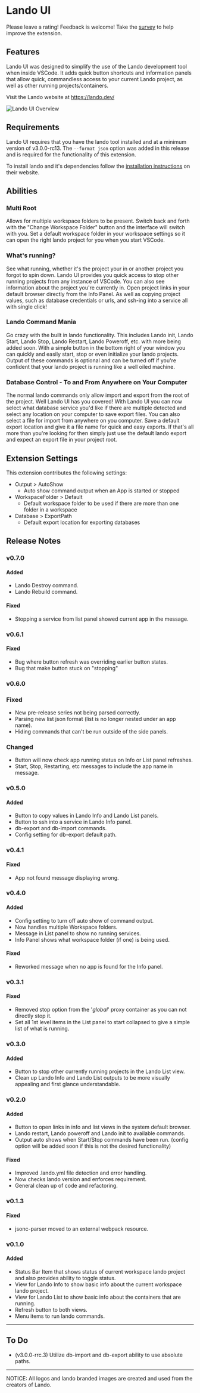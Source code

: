 # Lando UI

Please leave a rating! Feedback is welcome!
Take the [survey](https://forms.gle/HH9wPoYor2rheUoS6) to help improve the extension.

## Features

Lando UI was designed to simplify the use of the Lando development tool when inside VSCode. It adds quick button shortcuts and information panels that allow quick, commandless access to your current Lando project, as well as other running projects/containers.

Visit the Lando website at https://lando.dev/

![Lando UI Overview](media/screenshot.png)

## Requirements

Lando UI requires that you have the lando tool installed and at a minimum version of v3.0.0-rc13. The `--format json` option was added in this release and is required for the functionality of this extension.

To install lando and it's dependencies follow the [installation instructions](https://docs.lando.dev/basics/installation.html) on their website.

## Abilities

### Multi Root

Allows for multiple workspace folders to be present. Switch back and forth with the "Change Workspace Folder" button and the interface will switch with you. Set a default workspace folder in your workspace settings so it can open the right lando project for you when you start VSCode.

### What's running?

See what running, whether it's the project your in or another project you forgot to spin down. Lando UI provides you quick access to stop other running projects from any instance of VSCode. You can also see information about the project you're currently in. Open project links in your default browser directly from the Info Panel. As well as copying project values, such as database credentials or urls, and ssh-ing into a service all with single click!

### Lando Command Mania

Go crazy with the built in lando functionality. This includes Lando init, Lando Start, Lando Stop, Lando Restart, Lando Poweroff, etc. with more being added soon. With a simple button in the bottom right of your window you can quickly and easily start, stop or even initialize your lando projects. Output of these commands is optional and can be turned off if you're confident that your lando project is running like a well oiled machine.

### Database Control - To and From Anywhere on Your Computer

The normal lando commands only allow import and export from the root of the project. Well Lando UI has you covered! With Lando UI you can now select what database service you'd like if there are multiple detected and select any location on your computer to save export files. You can also select a file for import from anywhere on you computer. Save a default export location and give it a file name for quick and easy exports. If that's all more than you're looking for then simply just use the default lando export and expect an export file in your project root.

## Extension Settings

This extension contributes the following settings:

- Output > AutoShow
  - Auto show command output when an App is started or stopped
- WorkspaceFolder > Default
  - Default workspace folder to be used if there are more than one folder in a workspace
- Database > ExportPath
  - Default export location for exporting databases

<!-- ## Known Issues -->

## Release Notes

### v0.7.0

#### Added

- Lando Destroy command.
- Lando Rebuild command.

#### Fixed

- Stopping a service from list panel showed current app in the message.

### v0.6.1

#### Fixed

- Bug where button refresh was overriding earlier button states.
- Bug that make button stuck on "stopping"

### v0.6.0

### Fixed

- New pre-release series not being parsed correctly.
- Parsing new list json format (list is no longer nested under an app name).
- Hiding commands that can't be run outside of the side panels.

### Changed

- Button will now check app running status on Info or List panel refreshes.
- Start, Stop, Restarting, etc messages to include the app name in message.

### v0.5.0

#### Added

- Button to copy values in Lando Info and Lando List panels.
- Button to ssh into a service in Lando Info panel.
- db-export and db-import commands.
- Config setting for db-export default path.

### v0.4.1

#### Fixed

- App not found message displaying wrong.

### v0.4.0

#### Added

- Config setting to turn off auto show of command output.
- Now handles multiple Workspace folders.
- Message in List panel to show no running services.
- Info Panel shows what workspace folder (if one) is being used.

#### Fixed

- Reworked message when no app is found for the Info panel.

### v0.3.1

#### Fixed

- Removed stop option from the '_global_' proxy container as you can not directly stop it.
- Set all 1st level items in the List panel to start collapsed to give a simple list of what is running.

### v0.3.0

#### Added

- Button to stop other currently running projects in the Lando List view.
- Clean up Lando Info and Lando List outputs to be more visually appealing and first glance understandable.

### v0.2.0

#### Added

- Button to open links in info and list views in the system default browser.
- Lando restart, Lando poweroff and Lando init to available commands.
- Output auto shows when Start/Stop commands have been run. (config option will be added soon if this is not the desired functionality)

#### Fixed

- Improved .lando.yml file detection and error handling.
- Now checks lando version and enforces requirement.
- General clean up of code and refactoring.

### v0.1.3

#### Fixed

- jsonc-parser moved to an external webpack resource.

### v0.1.0

#### Added

- Status Bar Item that shows status of current workspace lando project and also provides ability to toggle status.
- View for Lando Info to show basic info about the current workspace lando project.
- View for Lando List to show basic info about the containers that are running.
- Refresh button to both views.
- Menu items to run lando commands.

---

## To Do

- (v3.0.0-rrc.3) Utilize db-import and db-export ability to use absolute paths.

---

NOTICE: All logos and lando branded images are created and used from the creators of Lando.
